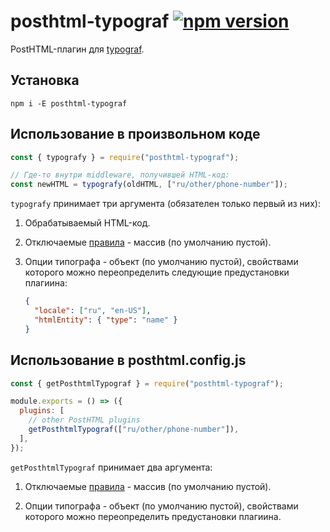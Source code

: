 # posthtml-typograf [![npm version](https://img.shields.io/npm/v/posthtml-typograf.svg)](https://www.npmjs.com/package/posthtml-typograf)

PostHTML-плагин для [typograf](https://www.npmjs.com/package/typograf).

## Установка

`npm i -E posthtml-typograf`

## Использование в произвольном коде

```js
const { typografy } = require("posthtml-typograf");

// Где-то внутри middleware, получившей HTML-код:
const newHTML = typografy(oldHTML, ["ru/other/phone-number"]);
```

`typografy` принимает три аргумента (обязателен только первый из них):

1. Обрабатываемый HTML-код.

2. Отключаемые [правила](https://github.com/typograf/typograf/blob/HEAD/docs/RULES.ru.md) - массив (по умолчанию пустой).

3. Опции типографа - объект (по умолчанию пустой), свойствами которого можно переопределить следующие предустановки плагиина:

   ```json
   {
     "locale": ["ru", "en-US"],
     "htmlEntity": { "type": "name" }
   }
   ```

## Использование в posthtml.config.js

```js
const { getPosthtmlTypograf } = require("posthtml-typograf");

module.exports = () => ({
  plugins: [
    // other PostHTML plugins
    getPosthtmlTypograf(["ru/other/phone-number"]),
  ],
});
```

`getPosthtmlTypograf` принимает два аргумента:

1. Отключаемые [правила](https://github.com/typograf/typograf/blob/HEAD/docs/RULES.ru.md) - массив (по умолчанию пустой).

2. Опции типографа - объект (по умолчанию пустой), свойствами которого можно переопределить предустановки плагиина.
